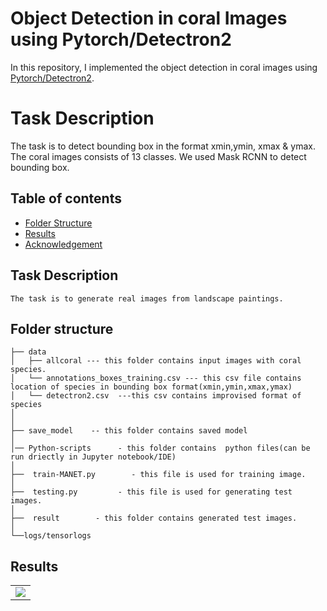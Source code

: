 # Object Detection in coral Images using Pytorch/Detectron2
In this repository,  I implemented the object detection in coral images using [Pytorch/Detectron2](https://github.com/facebookresearch/detectron2).
# Task Description
The task is to detect bounding box in the format xmin,ymin, xmax & ymax. The coral images consists of 13 classes.
We used Mask RCNN to detect bounding box.

## Table of contents
* [Folder Structure](#FolderStructure)
* [Results](#Results)
* [Acknowledgement](#Acknowledgement)
## Task Description

```
The task is to generate real images from landscape paintings.
```
Folder structure
--------------

```
├── data
│   ├── allcoral --- this folder contains input images with coral species.
│   └── annotations_boxes_training.csv --- this csv file contains location of species in bounding box format(xmin,ymin,xmax,ymax)
│   └── detectron2.csv  ---this csv contains improvised format of species
│
│
├── save_model    -- this folder contains saved model
│
│── Python-scripts      - this folder contains  python files(can be run driectly in Jupyter notebook/IDE)
│
├──  train-MANET.py        - this file is used for training image.
│   
├──  testing.py         - this file is used for generating test images.
│   
├──  result        - this folder contains generated test images.
│ 
└──logs/tensorlogs     

```

## Results

<table>
    <tr>
    <td>
     <img src="https://github.com/Nisnab/coralchallenge/blob/main/download.png?raw=true" />
    </td>
      </tr>
  
  </table>
